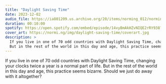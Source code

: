 ```yaml
---
title: "Daylight Saving Time"
date: 2023-12-02
audio_file: https://ia801209.us.archive.org/20/items/norming_012/norming_012.mp3
duration: 00:10:00
spotify: https://open.spotify.com/embed/episode/14vyBmAkHZvNIQE2rRY938?utm_source=generator&theme=0
cover_art: https://normi.ng/img/daylight-saving-time/coverart.jpg
description: >
  If you live in one of 70 odd countries with Daylight Saving Time, changing your clocks twice a year is a normal part of life.
  But in the rest of the world in this day and age, this practice seems bizarre. Should we just do away with it altogether?
---
```


If you live in one of 70 odd countries with Daylight Saving Time, changing your clocks twice a year is a normal part of life.
But in the rest of the world in this day and age, this practice seems bizarre. Should we just do away with it altogether?
